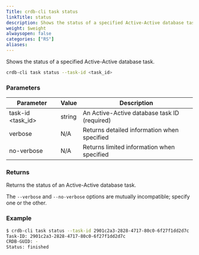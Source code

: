 ```yaml
---
Title: crdb-cli task status
linkTitle: status
description: Shows the status of a specified Active-Active database task.
weight: $weight
alwaysopen: false
categories: ["RS"]
aliases:
---
```


Shows the status of a specified Active-Active database task.

```sh
crdb-cli task status --task-id <task_id>
```

### Parameters

| Parameter           | Value  | Description                         |
|---------------------|--------|-------------------------------------|
| task-id \<task_id\>  | string | An Active-Active database task ID (required) |
| verbose              | N/A    | Returns detailed information when specified |
| no-verbose           | N/A    | Returns limited information when specified |

### Returns

Returns the status of an Active-Active database task.

The `--verbose` and `--no-verbose` options are mutually incompatible; specify one or the other.

### Example

```sh
$ crdb-cli task status --task-id 2901c2a3-2828-4717-80c0-6f27f1dd2d7c
Task-ID: 2901c2a3-2828-4717-80c0-6f27f1dd2d7c
CRDB-GUID: -
Status: finished
```
